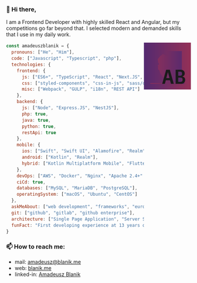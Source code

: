 ### 👋 Hi there,
I am a Frontend Developer with highly skilled React and Angular, but my competitions go far beyond that. I selected modern and demanded skills that I use in my daily work.

<img align='right' src="https://raw.githubusercontent.com/amadeuszblanik/amadeuszblanik/master/logo.svg" alt="logo" width="128"/>

```javascript
const amadeuszblanik = {
  pronouns: ["He", "Him"],
  code: ["Javascript", "Typescript", "php"],
  technologies: {
    frontend: {
      js: ["ES6+", "TypeScript", "React", "Next.JS", "Angular", "Redux", "NgRX", "RxJS"],
      css: ["styled-components", "css-in-js", "sass/css", "post-css", "stylus", "less"],
      misc: ["Webpack", "GULP", "i18n", "REST API"]
    },
    backend: {
      js: ["Node", "Express.JS", "NestJS"],
      php: true,
      java: true,
      python: true,
      restApi: true
    },
    mobile: {
      ios: ["Swift", "Swift UI", "Alamofire", "Realm"]
      android: ["Kotlin", "Realm"],
      hybrid: ["Kotlin Multiplatform Mobile", "Flutter", "React-native"]
    },
    devOps: ["AWS", "Docker", "Nginx", "Apache 2.4+" "DigitalOcean"],
    ciCd: true,
    databases: ["MySQL", "MariaDB", "PostgreSQL"],
    operatingSystem: ["macOS", "Ubuntu", "CentOS"]
  },
  askMeAbout: ["web development", "frameworks", "european cars", "dogs", "travels"],
  git: ["github", "gitlab", "github enterprise"],
  architecture: ["Single Page Application", "Server Side Render", "Progressive Web Apps", "Web application"],
  funFact: "First developing experience at 13 years old"
}
```

### 📫 How to reach me:
* mail: [amadeusz@blanik.me](mailto:amadeusz@blanik.me)
* web: [blanik.me](https://blanik.me)
* linked-in: [Amadeusz Blanik](https://www.linkedin.com/public-profile/in/amadeuszblanik)
